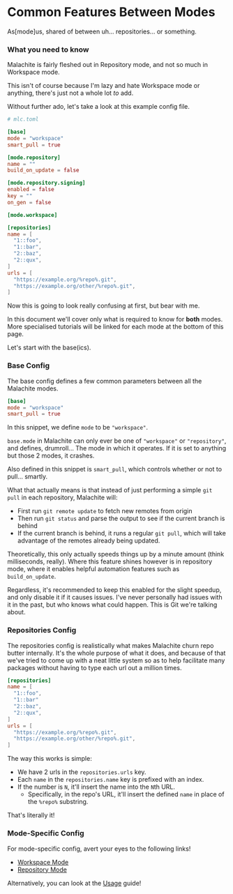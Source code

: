 # Common Features Between Modes
As[mode]us, shared of between uh... repositories... or something.

### What you need to know
Malachite is fairly fleshed out in Repository mode, and not so much in Workspace mode.

This isn't of course because I'm lazy and hate Workspace mode or anything, there's just not
a whole lot *to* add.

Without further ado, let's take a look at this example config file.

```toml
# mlc.toml

[base]
mode = "workspace"
smart_pull = true

[mode.repository]
name = ""
build_on_update = false

[mode.repository.signing]
enabled = false
key = ""
on_gen = false

[mode.workspace]

[repositories]
name = [
  "1::foo",
  "1::bar",
  "2::baz",
  "2::qux",
]
urls = [
  "https://example.org/%repo%.git",
  "https://example.org/other/%repo%.git",
]
```

Now this is going to look really confusing at first, but bear with me. 

In this document we'll cover only what is required to know for **both** modes.
More specialised tutorials will be linked for each mode at the bottom of this page.

Let's start with the base(ics).


### Base Config
The base config defines a few common parameters between all the Malachite modes.

```toml
[base]
mode = "workspace"
smart_pull = true
```

In this snippet, we define `mode` to be `"workspace"`.

`base.mode` in Malachite can only ever be one of `"workspace"` or `"repository"`, and defines, drumroll...
The mode in which it operates. If it is set to anything but those 2 modes, it crashes.

Also defined in this snippet is `smart_pull`, which controls whether or not to pull... smartly.

What that actually means is that instead of just performing a simple `git pull` in each repository, Malachite
will:

- First run `git remote update` to fetch new remotes from origin 
- Then run `git status` and parse the output to see if the current branch is behind
- If the current branch is behind, it runs a regular `git pull`, which will take advantage of the remotes
  already being updated. 

Theoretically, this only actually speeds things up by a minute amount (think milliseconds, really). Where this feature shines however is in repository mode,
where it enables helpful automation features such as `build_on_update`.

Regardless, it's recommended to keep this enabled for the slight speedup, and only disable it if it causes issues.
I've never personally had issues with it in the past, but who knows what could happen. This is Git we're talking about.


### Repositories Config 

The repositories config is realistically what makes Malachite churn repo butter internally. It's the whole
purpose of what it does, and because of that we've tried to come up with a neat little system so as to help
facilitate many packages without having to type each url out a million times.

```toml
[repositories]
name = [
  "1::foo",
  "1::bar"
  "2::baz",
  "2::qux",
]
urls = [
  "https://example.org/%repo%.git",
  "https://example.org/other/%repo%.git",
]
```

The way this works is simple: 
- We have 2 urls in the `repositories.urls` key.
- Each `name` in the `repositories.name` key is prefixed with an index.
- If the number is `N`, it'll insert the name into the `N`th URL.
  - Specifically, in the repo's URL, it'll insert the defined `name` in place of the `%repo%` substring.

That's literally it!


### Mode-Specific Config

For mode-specific config, avert your eyes to the following links!

- [Workspace Mode](WORKSPACE_MODE.md)
- [Repository Mode](REPOSITORY_MODE.md)

Alternatively, you can look at the [Usage](USAGE.md) guide!
